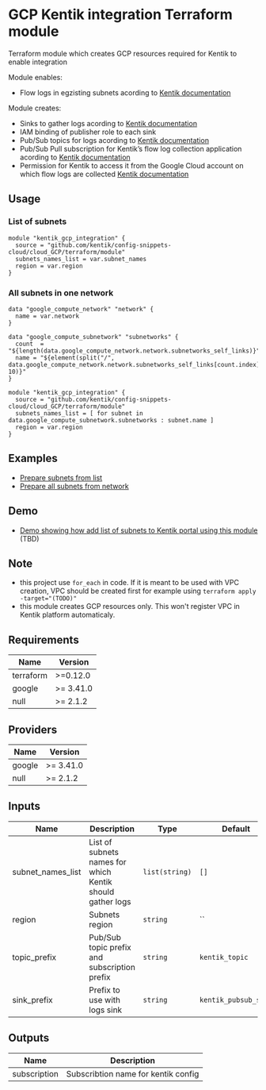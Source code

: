 # GCP Kentik integration Terraform module

Terraform module which creates GCP resources required for Kentik to enable integration

Module enables:
* Flow logs in egzisting subnets acording to [Kentik documentation](https://kb.kentik.com/Fc12.htm#Fc12-Enable_VPC_Flow_Logs)

Module creates:
* Sinks to gather logs acording to [Kentik documentation](https://kb.kentik.com/Fc12.htm#Fc12-Create_a_New_Topic)
* IAM binding of publisher role to each sink 
* Pub/Sub topics for logs acording to [Kentik documentation](https://kb.kentik.com/Fc12.htm#Fc12-Create_a_New_Topic)
* Pub/Sub Pull subscription for Kentik’s flow log collection application acording to [Kentik documentation](https://kb.kentik.com/Fc12.htm#Fc12-Create_a_Pull_Subscription)
* Permission for Kentik to access it from the Google Cloud account on which flow logs are collected [Kentik documentation](https://kb.kentik.com/Fc12.htm#Fc12-Set_Permissions)

## Usage

### List of subnets

```hcl
module "kentik_gcp_integration" {
  source = "github.com/kentik/config-snippets-cloud/cloud_GCP/terraform/module"
  subnets_names_list = var.subnet_names
  region = var.region
}
```

### All subnets in one network

```hcl
data "google_compute_network" "network" {
  name = var.network
}

data "google_compute_subnetwork" "subnetworks" {
  count  = "${length(data.google_compute_network.network.subnetworks_self_links)}"
  name = "${element(split("/", data.google_compute_network.network.subnetworks_self_links[count.index]), 10)}"
}

module "kentik_gcp_integration" {
  source = "github.com/kentik/config-snippets-cloud/cloud_GCP/terraform/module"
  subnets_names_list = [ for subnet in data.google_compute_subnetwork.subnetworks : subnet.name ]
  region = var.region
}
```

## Examples

* [Prepare subnets from list](examples/subnet-list)
* [Prepare all subnets from network](examples/all-network-subnets)

## Demo
* [Demo showing how add list of subnets to Kentik portal using this module](demo) (TBD)

## Note
* this project use `for_each` in code. If it is meant to be used with VPC creation, VPC should be created first for example using `terraform apply -target="(TODO)"`
* this module creates GCP resources only. This won't register VPC in Kentik platform automaticaly.

## Requirements

| Name | Version |
|------|---------|
| terraform | >=0.12.0 |
| google | >= 3.41.0 |
| null | >= 2.1.2 |

## Providers

| Name | Version |
|------|---------|
| google | >= 3.41.0 |
| null | >= 2.1.2 |

## Inputs

| Name | Description | Type | Default | Required |
|------|-------------|------|---------|:--------:|
| subnet_names_list | List of subnets names for which Kentik should gather logs | `list(string)` | `[]` | yes |
| region | Subnets region | `string` | `` | yes |
| topic_prefix | Pub/Sub topic prefix and subscription prefix | `string` | `kentik_topic` | no |
| sink_prefix | Prefix to use with logs sink | `string` | `kentik_pubsub_sink` | no |



## Outputs

| Name | Description |
|------|-------------|
| subscription | Subscribtion name for kentik config |